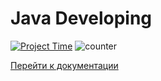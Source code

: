 # Java Developing

[![Project Time](https://wakatime.com/badge/user/018b656a-a6ba-405e-86e7-6317ad04e233/project/6008bca1-8ffd-4a19-8475-9b602d960936.svg)](https://wakatime.com/badge/user/018b656a-a6ba-405e-86e7-6317ad04e233/project/6008bca1-8ffd-4a19-8475-9b602d960936)
![counter](https://moe-counter.glitch.me/get/@enoughdrama?theme=asoul)


[Перейти к документации](https://enoughdrama.gitbook.io/documentation)
